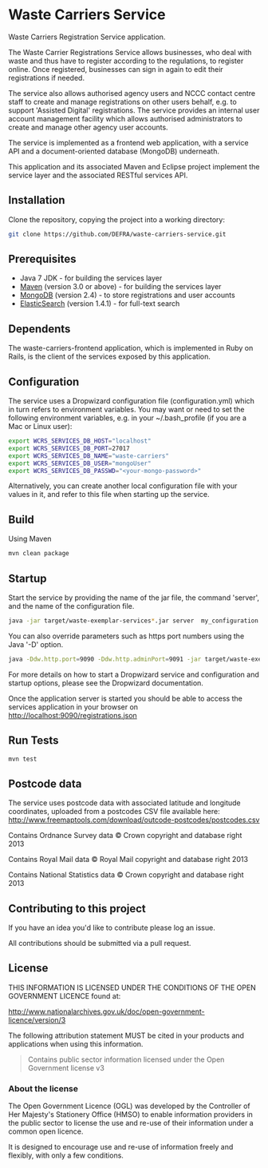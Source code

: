 # Waste Carriers Service

Waste Carriers Registration Service application.

The Waste Carrier Registrations Service allows businesses, who deal with waste and thus have to register according to the regulations, to register online. Once registered, businesses can sign in again to edit their registrations if needed.

The service also allows authorised agency users and NCCC contact centre staff to create and manage registrations on other users behalf, e.g. to support 'Assisted Digital' registrations. The service provides an internal user account management facility which allows authorised administrators to create and manage other agency user accounts.

The service is implemented as a frontend web application, with a service API and a document-oriented database (MongoDB) underneath.

This application and its associated Maven and Eclipse project implement the service layer and the associated RESTful services API.

## Installation

Clone the repository, copying the project into a working directory:

```bash
git clone https://github.com/DEFRA/waste-carriers-service.git
```

## Prerequisites

- Java 7 JDK - for building the services layer
- [Maven](http://maven.apache.org/) (version 3.0 or above) - for building the services layer
- [MongoDB](http://www.mongodb.org) (version 2.4) - to store registrations and user accounts
- [ElasticSearch](http://www.elasticsearch.org) (version 1.4.1) - for full-text search

## Dependents

The waste-carriers-frontend application, which is implemented in Ruby on Rails, is the client of the services exposed by this application.

## Configuration

The service uses a Dropwizard configuration file (configuration.yml) which in turn refers to environment variables.
You may want or need to set the following environment variables, e.g. in your ~/.bash_profile (if you are a Mac or Linux user):

```bash
export WCRS_SERVICES_DB_HOST="localhost"
export WCRS_SERVICES_DB_PORT=27017
export WCRS_SERVICES_DB_NAME="waste-carriers"
export WCRS_SERVICES_DB_USER="mongoUser"
export WCRS_SERVICES_DB_PASSWD="<your-mongo-password>"
```

Alternatively, you can create another local configuration file with your values in it, and refer to this file when starting up the service.

## Build

Using Maven

```bash
mvn clean package
```

## Startup

Start the service by providing the name of the jar file, the command 'server', and the name of the configuration file.

```bash
java -jar target/waste-exemplar-services*.jar server  my_configuration.yml
```

You can also override parameters such as https port numbers using the Java '-D' option.

```bash
java -Ddw.http.port=9090 -Ddw.http.adminPort=9091 -jar target/waste-exemplar-services-1.1.2.jar server my_configuration.yml
```

For more details on how to start a Dropwizard service and configuration and startup options, please see the Dropwizard documentation.

Once the application server is started you should be able to access the services application in your browser on <http://localhost:9090/registrations.json>

## Run Tests

```bash
mvn test
```

## Postcode data

The service uses postcode data with associated latitude and longitude coordinates, uploaded from a postcodes CSV file available here:
http://www.freemaptools.com/download/outcode-postcodes/postcodes.csv

Contains Ordnance Survey data © Crown copyright and database right 2013

Contains Royal Mail data © Royal Mail copyright and database right 2013

Contains National Statistics data © Crown copyright and database right 2013

## Contributing to this project

If you have an idea you'd like to contribute please log an issue.

All contributions should be submitted via a pull request.

## License

THIS INFORMATION IS LICENSED UNDER THE CONDITIONS OF THE OPEN GOVERNMENT LICENCE found at:

<http://www.nationalarchives.gov.uk/doc/open-government-licence/version/3>

The following attribution statement MUST be cited in your products and applications when using this information.

>Contains public sector information licensed under the Open Government license v3

### About the license

The Open Government Licence (OGL) was developed by the Controller of Her Majesty's Stationery Office (HMSO) to enable information providers in the public sector to license the use and re-use of their information under a common open licence.

It is designed to encourage use and re-use of information freely and flexibly, with only a few conditions.
